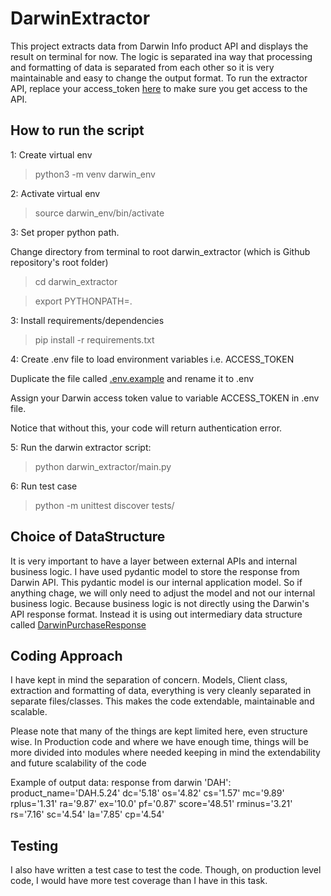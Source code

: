 # DarwinExtractor
This project extracts data from Darwin Info product API and displays the result on terminal for now.
The logic is separated ina way that processing and formatting of data is separated from each other so it is very maintainable and easy to change the output format.
To run the extractor API, replace your access_token [here](https://github.com/UsmanAbbasi1/DarwinExtractor/blob/2e8db6e21993f1859c00e5991ae67e5a965d7dd2/darwin_extractor/config.py#L8) to make sure you get access to the API.


## How to run the script
1: Create virtual env
> python3 -m venv darwin_env

2: Activate virtual env
> source darwin_env/bin/activate

3: Set proper python path.

Change directory from terminal to root darwin_extractor (which is Github repository's root folder)
> cd darwin_extractor

> export PYTHONPATH=.

3: Install requirements/dependencies
> pip install -r requirements.txt
 
4: Create .env file to load environment variables i.e. ACCESS_TOKEN

Duplicate the file called [.env.example](https://github.com/UsmanAbbasi1/DarwinExtractor/blob/main/.env.example) and rename it to .env

Assign your Darwin access token value to variable ACCESS_TOKEN in .env file.

Notice that without this, your code will return authentication error.

5: Run the darwin extractor script: 
> python darwin_extractor/main.py 

6: Run test case
>  python -m unittest discover tests/



## Choice of DataStructure
It is very important to have a layer between external APIs and internal business logic.
I have used pydantic model to store the response from Darwin API. This pydantic model is our internal application model.
So if anything chage, we will only need to adjust the model and not our internal business logic. Because business logic is not directly using the Darwin's API
response format. Instead it is using out intermediary data structure called [DarwinPurchaseResponse](https://github.com/UsmanAbbasi1/DarwinExtractor/blob/2e8db6e21993f1859c00e5991ae67e5a965d7dd2/darwin_extractor/models.py#L5)

## Coding Approach
I have kept in mind the separation of concern. Models, Client class, extraction and formatting of data, everything is 
very cleanly separated in separate files/classes. This makes the code extendable, maintainable and scalable.

Please note that many of the things are kept limited here, even structure wise.
In Production code and where we have enough time, things will be more divided into modules where needed keeping
in mind the extendability and future scalability of the code

Example of output data:
response from darwin 'DAH': product_name='DAH.5.24' dc='5.18' os='4.82' cs='1.57' mc='9.89' rplus='1.31' ra='9.87' ex='10.0' pf='0.87' score='48.51' rminus='3.21' rs='7.16' sc='4.54' la='7.85' cp='4.54'

## Testing
I also have written a test case to test the code. Though, on production level code, I would have more test coverage than 
I have in this task.
